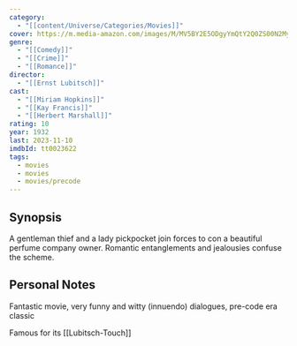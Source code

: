 ```yaml
---
category:
  - "[[content/Universe/Categories/Movies]]"
cover: https://m.media-amazon.com/images/M/MV5BY2E5ODgyYmQtY2Q0ZS00N2MyLWJhYzktYTliMWEyOWM2OGNiXkEyXkFqcGdeQXVyMDI2NDg0NQ@@._V1_SX300.jpg
genre:
  - "[[Comedy]]"
  - "[[Crime]]"
  - "[[Romance]]"
director:
  - "[[Ernst Lubitsch]]"
cast:
  - "[[Miriam Hopkins]]"
  - "[[Kay Francis]]"
  - "[[Herbert Marshall]]"
rating: 10
year: 1932
last: 2023-11-10
imdbId: tt0023622
tags:
  - movies
  - movies
  - movies/precode
---
```

## Synopsis

A gentleman thief and a lady pickpocket join forces to con a beautiful perfume company owner. Romantic entanglements and jealousies confuse the scheme.


## Personal Notes

Fantastic movie, very funny and witty (innuendo) dialogues, pre-code era classic

Famous for its [[Lubitsch-Touch]]

